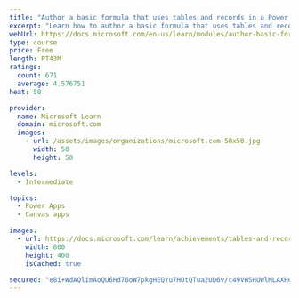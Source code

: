 ```yaml
---
title: "Author a basic formula that uses tables and records in a Power Apps canvas app"
excerpt: "Learn how to author a basic formula that uses tables and records in a Power Apps canvas app."
webUrl: https://docs.microsoft.com/en-us/learn/modules/author-basic-formula-tables-records-powerapps/
type: course
price: Free
length: PT43M
ratings:
  count: 671
  average: 4.576751
heat: 50

provider:
  name: Microsoft Learn
  domain: microsoft.com
  images:
    - url: /assets/images/organizations/microsoft.com-50x50.jpg
      width: 50
      height: 50

levels:
  - Intermediate

topics:
  - Power Apps
  - Canvas apps

images:
  - url: https://docs.microsoft.com/learn/achievements/tables-and-records-social.png
    width: 800
    height: 400
    isCached: true

secured: "e8i+WdAQlimAoQU6Hd76oW7pkgHEQYu7HOtQTua2UD6v/c49VHSHUWlMLAXHe4eSJrOmDxil2FbBSshn2LZeh1pFL4EJkJRC+I23Pi23Y6k0pXY6PPV1ESZKSe66Ze5hDPBwpM4prjBfYUtR0v30DoKZOwh6Y+OekIwNmqEdf3rDUuP03hesW93GJJOef6NVWp08U9ITR7nkdMFTHhp8HywdBneUYzb+jUW7qKZByyAPjqLm4D/HHVgKXJXks9oEg2EvMykjdmcQZWMxODcDADtuLjly9WERAcu3Vn3Lh9Hgdzg2jz1+cSdcYR93WXJ4hFT275U0u7oaebWln/GqOrvEvhMdc1ERaCye3sJ4Y78Kqx0hGewWhrv0nl4BkgAGlufxncpHuYVjxFI7YPHKkArdZl8DHJeT+5E0tz81U+8=;nd5GfAt1dcx1uPuAivTQuw=="
---
```



